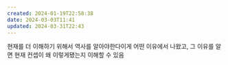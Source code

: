 ```yaml
---
created: 2024-01-19T22:58:38
date: 2024-03-03T11:41
updated: 2024-03-31T22:43
---
```

현재를 더 이해하기 위해서 역사를 알아야한다이게 어떤 이유에서 나왔고, 그 이유를 알면 현재 컨셉이 왜 이렇게됐는지 이해할 수 있음